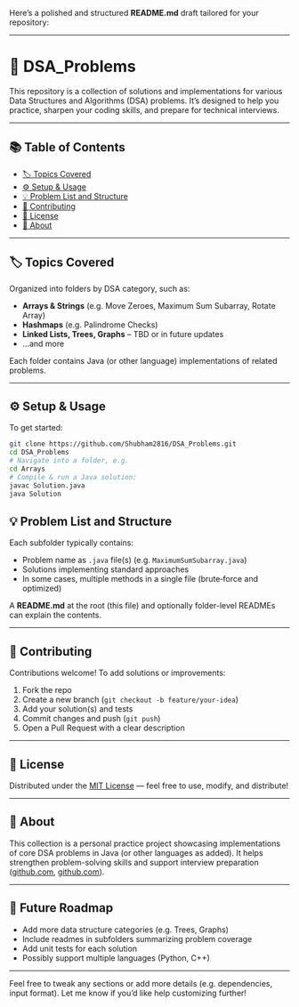 Here’s a polished and structured **README.md** draft tailored for your repository:

---

# 🧠 DSA\_Problems

This repository is a collection of solutions and implementations for various Data Structures and Algorithms (DSA) problems. It’s designed to help you practice, sharpen your coding skills, and prepare for technical interviews.

---

## 📚 Table of Contents

* [🏷️ Topics Covered](#topics-covered)
* [⚙️ Setup & Usage](#setup--usage)
* [💡 Problem List and Structure](#problem-list-and-structure)
* [🤝 Contributing](#contributing)
* [📄 License](#license)
* [📖 About](#about)

---

## 🏷️ Topics Covered

Organized into folders by DSA category, such as:

* **Arrays & Strings** (e.g. Move Zeroes, Maximum Sum Subarray, Rotate Array)
* **Hashmaps** (e.g. Palindrome Checks)
* **Linked Lists, Trees, Graphs** – TBD or in future updates
* …and more

Each folder contains Java (or other language) implementations of related problems.

---

## ⚙️ Setup & Usage

To get started:

```bash
git clone https://github.com/Shubham2816/DSA_Problems.git
cd DSA_Problems
# Navigate into a folder, e.g.
cd Arrays
# Compile & run a Java solution:
javac Solution.java
java Solution
```

## 💡 Problem List and Structure

Each subfolder typically contains:

* Problem name as `.java` file(s) (e.g. `MaximumSumSubarray.java`)
* Solutions implementing standard approaches
* In some cases, multiple methods in a single file (brute‑force and optimized)

A **README.md** at the root (this file) and optionally folder-level READMEs can explain the contents.

---

## 🤝 Contributing

Contributions welcome! To add solutions or improvements:

1. Fork the repo
2. Create a new branch (`git checkout -b feature/your-idea`)
3. Add your solution(s) and tests
4. Commit changes and push (`git push`)
5. Open a Pull Request with a clear description

---

## 📄 License

Distributed under the [MIT License](LICENSE) — feel free to use, modify, and distribute!

---

## 📖 About

This collection is a personal practice project showcasing implementations of core DSA problems in Java (or other languages as added). It helps strengthen problem-solving skills and support interview preparation ([github.com][1], [github.com][2]).

---

## 🚀 Future Roadmap

* Add more data structure categories (e.g. Trees, Graphs)
* Include readmes in subfolders summarizing problem coverage
* Add unit tests for each solution
* Possibly support multiple languages (Python, C++)

---

Feel free to tweak any sections or add more details (e.g. dependencies, input format). Let me know if you’d like help customizing further!

[1]: https://github.com/MakeContributions/DSA/blob/main/README.md?utm_source=chatgpt.com "DSA/README.md at main · MakeContributions/DSA"
[2]: https://github.com/ShubhamDambale/Dsa_Algorithm?utm_source=chatgpt.com "Data Structures and Algorithms Practice"
